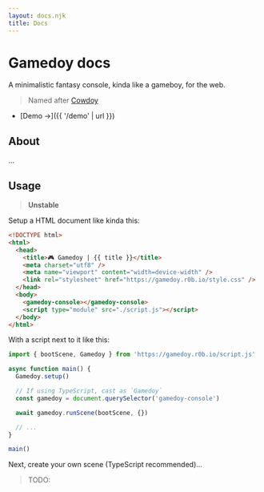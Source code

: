 ```yaml
---
layout: docs.njk
title: Docs
---
```


# Gamedoy docs

A minimalistic fantasy console, kinda like a gameboy, for the web.

> Named after [Cowdoy](https://r0b.url.lol/cowdoy)

- [Demo →]({{ '/demo' | url }})

## About

...

## Usage

> **Unstable**

Setup a HTML document like kinda this:

```html
<!DOCTYPE html>
<html>
  <head>
    <title>🎮 Gamedoy | {{ title }}</title>
    <meta charset="utf8" />
    <meta name="viewport" content="width=device-width" />
    <link rel="stylesheet" href="https://gamedoy.r0b.io/style.css" />
  </head>
  <body>
    <gamedoy-console></gamedoy-console>
    <script type="module" src="./script.js"></script>
  </body>
</html>
```

With a script next to it like this:

```ts
import { bootScene, Gamedoy } from 'https://gamedoy.r0b.io/script.js'

async function main() {
  Gamedoy.setup()

  // If using TypeScript, cast as `Gamedoy`
  const gamedoy = document.querySelector('gamedoy-console')

  await gamedoy.runScene(bootScene, {})

  // ...
}

main()
```

Next, create your own scene (TypeScript recommended)...

> TODO:
